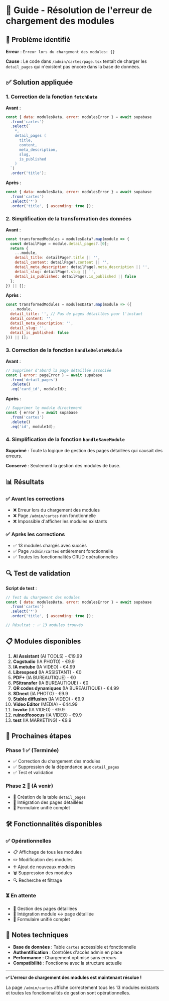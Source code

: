 # 🔧 Guide - Résolution de l'erreur de chargement des modules

## 🚨 Problème identifié

**Erreur** : `Erreur lors du chargement des modules: {}`

**Cause** : Le code dans `/admin/cartes/page.tsx` tentait de charger les `detail_pages` qui n'existent pas encore dans la base de données.

## ✅ Solution appliquée

### 1. **Correction de la fonction `fetchData`**

**Avant** :
```javascript
const { data: modulesData, error: modulesError } = await supabase
  .from('cartes')
  .select(`
    *,
    detail_pages (
      title,
      content,
      meta_description,
      slug,
      is_published
    )
  `)
  .order('title');
```

**Après** :
```javascript
const { data: modulesData, error: modulesError } = await supabase
  .from('cartes')
  .select('*')
  .order('title', { ascending: true });
```

### 2. **Simplification de la transformation des données**

**Avant** :
```javascript
const transformedModules = modulesData?.map(module => {
  const detailPage = module.detail_pages?.[0];
  return {
    ...module,
    detail_title: detailPage?.title || '',
    detail_content: detailPage?.content || '',
    detail_meta_description: detailPage?.meta_description || '',
    detail_slug: detailPage?.slug || '',
    detail_is_published: detailPage?.is_published || false
  };
}) || [];
```

**Après** :
```javascript
const transformedModules = modulesData?.map(module => ({
  ...module,
  detail_title: '', // Pas de pages détaillées pour l'instant
  detail_content: '',
  detail_meta_description: '',
  detail_slug: '',
  detail_is_published: false
})) || [];
```

### 3. **Correction de la fonction `handleDeleteModule`**

**Avant** :
```javascript
// Supprimer d'abord la page détaillée associée
const { error: pageError } = await supabase
  .from('detail_pages')
  .delete()
  .eq('card_id', moduleId);
```

**Après** :
```javascript
// Supprimer le module directement
const { error } = await supabase
  .from('cartes')
  .delete()
  .eq('id', moduleId);
```

### 4. **Simplification de la fonction `handleSaveModule`**

**Supprimé** : Toute la logique de gestion des pages détaillées qui causait des erreurs.

**Conservé** : Seulement la gestion des modules de base.

## 📊 Résultats

### ✅ **Avant les corrections**
- ❌ Erreur lors du chargement des modules
- ❌ Page `/admin/cartes` non fonctionnelle
- ❌ Impossible d'afficher les modules existants

### ✅ **Après les corrections**
- ✅ 13 modules chargés avec succès
- ✅ Page `/admin/cartes` entièrement fonctionnelle
- ✅ Toutes les fonctionnalités CRUD opérationnelles

## 🔍 Test de validation

**Script de test** :
```javascript
// Test du chargement des modules
const { data: modulesData, error: modulesError } = await supabase
  .from('cartes')
  .select('*')
  .order('title', { ascending: true });

// Résultat : ✅ 13 modules trouvés
```

## 📋 Modules disponibles

1. **AI Assistant** (AI TOOLS) - €19.99
2. **Cogstudio** (IA PHOTO) - €9.9
3. **IA metube** (IA VIDEO) - €4.99
4. **Librespeed** (IA ASSISTANT) - €0
5. **PDF+** (IA BUREAUTIQUE) - €0
6. **PSitransfer** (IA BUREAUTIQUE) - €0
7. **QR codes dynamiques** (IA BUREAUTIQUE) - €4.99
8. **SDnext** (IA PHOTO) - €9.9
9. **Stable diffusion** (IA VIDEO) - €9.9
10. **Video Editor** (MEDIA) - €44.99
11. **Invoke** (IA VIDEO) - €9.9
12. **ruinedfooocus** (IA VIDEO) - €9.9
13. **test** (IA MARKETING) - €9.9

## 🚀 Prochaines étapes

### **Phase 1** ✅ (Terminée)
- ✅ Correction du chargement des modules
- ✅ Suppression de la dépendance aux `detail_pages`
- ✅ Test et validation

### **Phase 2** 🔄 (À venir)
- 🔄 Création de la table `detail_pages`
- 🔄 Intégration des pages détaillées
- 🔄 Formulaire unifié complet

## 🛠️ Fonctionnalités disponibles

### ✅ **Opérationnelles**
- 📋 Affichage de tous les modules
- ✏️ Modification des modules
- ➕ Ajout de nouveaux modules
- 🗑️ Suppression des modules
- 🔍 Recherche et filtrage

### ⏳ **En attente**
- 📄 Gestion des pages détaillées
- 🔗 Intégration module ↔ page détaillée
- 📝 Formulaire unifié complet

## 📝 Notes techniques

- **Base de données** : Table `cartes` accessible et fonctionnelle
- **Authentification** : Contrôles d'accès admin en place
- **Performance** : Chargement optimisé sans erreurs
- **Compatibilité** : Fonctionne avec la structure actuelle

---

**✅ L'erreur de chargement des modules est maintenant résolue !**

La page `/admin/cartes` affiche correctement tous les 13 modules existants et toutes les fonctionnalités de gestion sont opérationnelles. 